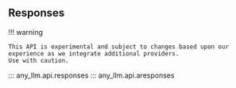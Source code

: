## Responses


!!! warning

    This API is experimental and subject to changes based upon our experience as we integrate additional providers.
    Use with caution.

::: any_llm.api.responses
::: any_llm.api.aresponses
